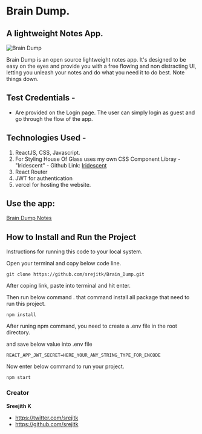 # Brain Dump.

## A lightweight Notes App.

![Brain Dump](https://res.cloudinary.com/dkqrmlxlg/image/upload/v1649100763/Brain%20Dump/Brain_dlnboa.svg)

Brain Dump is an open source lightweight notes app. It's designed to be easy on the eyes and provide you with a free flowing and non distracting UI,
letting you unleash your notes and do what you need it to do best. Note things down.

## Test Credentials -

- Are provided on the Login page. The user can simply login as guest and go through the flow of the app.

## Technologies Used -

1. ReactJS, CSS, Javascript.
2. For Styling House Of Glass uses my own CSS Component Libray - "Iridescent" - Github Link: <a href="https://github.com/srejitk/Iridescent">Iridescent</a>
3. React Router
4. JWT for authentication
5. vercel for hosting the website.

## Use the app:

<p><a href="https://brain-dump.vercel.app/">
   Brain Dump Notes 
  </a></p>

## How to Install and Run the Project

Instructions for running this code to your local system.

Open your terminal and copy below code line.

```
git clone https://github.com/srejitk/Brain_Dump.git
```

After coping link, paste into terminal and hit enter.

Then run below command . that command install all package that need to run this project.

```
npm install
```

After runing npm command, you need to create a .env file in the root directory.

and save below value into .env file

```
REACT_APP_JWT_SECRET=HERE_YOUR_ANY_STRING_TYPE_FOR_ENCODE
```

Now enter below command to run your project.

```
npm start
```

### Creator

**Sreejith K**

- <https://twitter.com/srejitk>
- <https://github.com/srejitk>
